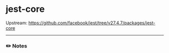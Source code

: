 # jest-core

Upstream: https://github.com/facebook/jest/tree/v27.4.7/packages/jest-core

---

### :pencil2: Notes
